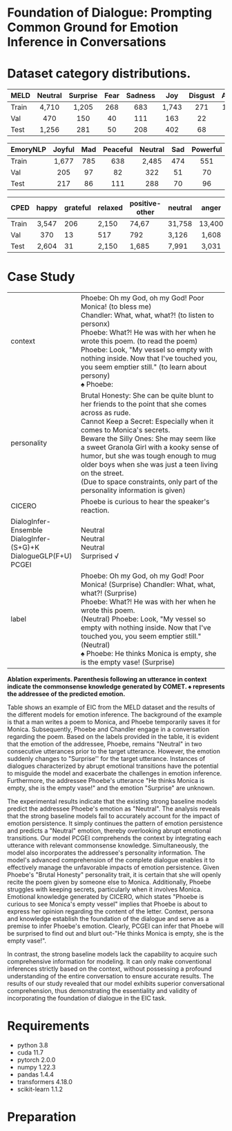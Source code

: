 # Foundation of Dialogue: Prompting Common Ground for Emotion Inference in Conversations

# Dataset category distributions.

| MELD  | Neutral | Surprise | Fear | Sadness |  Joy  | Disgust | Anger | Total |
|-------|:-------:|:--------:|:----:|:-------:|:-----:|:-------:|:-----:|:-----:|
| Train |  4,710  |   1,205  |  268 |   683   | 1,743 |   271   | 1,109 | 9,989 |
| Val   |   470   |    150   |  40  |   111   |  163  |    22   |  153  | 1,109 |
| Test  |  1,256  |    281   |  50  |   208   |  402  |    68   |  345  | 2,610 |

| EmoryNLP | Joyful | Mad | Peaceful | Neutral | Sad | Powerful | Scared | Total |
|----------|:------:|:---:|:--------:|:-------:|:---:|:--------:|:------:|:-----:|
| Train    |  1,677 | 785 |    638   |  2,485  | 474 |    551   |   941  | 7,551 |
| Val      |   205  |  97 |    82    |   322   |  51 |    70    |   127  |  954  |
| Test     |   217  |  86 |    111   |   288   |  70 |    96    |   116  |  984  |


| CPED  | happy | grateful | relaxed | positive-other | neutral |  anger | sadness |  fear | depress | disgust | astonished | worried | negative-other |  Total |
|-------|:-----:|----------|---------|----------------|---------|:------:|---------|:-----:|:-------:|---------|:----------:|:-------:|:--------------:|:------:|
| Train | 3,547 |    206   |  2,150  |      74,67     |  31,758 | 13,400 |  2,217  | 1,980 |  9,817  |  1,353  |    2,430   |  6,142  |      9,881     | 94,188 |
| Val   |  370  |    13    |   517   |       792      |  3,126  |  1,608 |   274   |  117  |  1,446  |   198   |     313    |   661   |      1,702     | 11,138 |
| Test  | 2,604 |    31    |  2,150  |      1,685     |  7,991  |  3,031 |   530   |  872  |  2,792  |   435   |    1,433   |  1,489  |      2,395     | 27,439 |

# Case Study

|                                                                                |                                                                                                                                                                                                                                                                                                                                                                                                                                                         |
|--------------------------------------------------------------------------------|---------------------------------------------------------------------------------------------------------------------------------------------------------------------------------------------------------------------------------------------------------------------------------------------------------------------------------------------------------------------------------------------------------------------------------------------------------|
| context                                                                        | Phoebe: Oh my God, oh my God! Poor Monica! (to bless me)<br/>Chandler: What, what, what?! (to listen to personx)<br/>Phoebe: What?! He was with her when he wrote this poem. (to read the poem)<br/>Phoebe: Look, "My vessel so empty with nothing inside. Now that I've touched you, you seem emptier still." (to learn about persony)<br/> $\spadesuit$ Phoebe:                                                                                       |
| personality                                                                    | Brutal Honesty: She can be quite blunt to her friends to the point that she comes across as rude.<br/> Cannot Keep a Secret: Especially when it comes to Monica's secrets.<br/> Beware the Silly Ones: She may seem like a sweet Granola Girl with a kooky sense of humor, but she was tough enough to mug older boys when she was just a teen living on the street.<br/> (Due to space constraints, only part of the personality information is given) |
| CICERO                                                                         | Phoebe is curious to hear the speaker's reaction.                                                                                                                                                                                                                                                                                                                                                                                                       |
| DialogInfer-Ensemble<br/> DialogInfer-(S+G)+K<br/> DialogueGLP(F+U)<br/> PCGEI | Neutral<br/> Neutral<br/> Neutral<br/> Surprised √                                                                                                                                                                                                                                                                                                                                                                                                      |
| label                                                                          | Phoebe: Oh my God, oh my God! Poor Monica! (Surprise) Chandler: What, what, what?! (Surprise)<br/> Phoebe: What?! He was with her when he wrote this poem.<br/> (Neutral) Phoebe: Look, "My vessel so empty with nothing inside. Now that I've touched you, you seem emptier still." (Neutral)<br/> $\spadesuit$ Phoebe: He thinks Monica is empty, she is the empty vase! (Surprise)                                                                   |


**Ablation experiments. Parenthesis following an utterance in context indicate the commonsense knowledge  generated by COMET. $\spadesuit$ represents the addressee of the predicted emotion.**


Table shows an example of EIC from the MELD dataset and the results of the different models for emotion inference. The background of the example is that a man writes a poem to Monica, and Phoebe temporarily saves it for Monica. Subsequently, Phoebe and Chandler engage in a conversation regarding the poem. Based on the labels provided in the table, it is evident that the emotion of the addressee, Phoebe, remains "Neutral" in two consecutive utterances prior to the target utterance. However, the emotion suddenly changes to "Surprise'' for the target utterance. Instances of dialogues characterized by abrupt emotional transitions have the potential to misguide the model and exacerbate the challenges in emotion inference. Furthermore, the addressee Phoebe's utterance "He thinks Monica is empty, she is the empty vase!" and the emotion "Surprise" are unknown.

The experimental results indicate that the existing strong baseline models predict the addressee Phoebe's emotion as "Neutral". The analysis reveals that the strong baseline models fail to accurately account for the impact of emotion persistence. It simply continues the pattern of emotion persistence and predicts a "Neutral" emotion, thereby overlooking abrupt emotional transitions. Our model PCGEI comprehends the context by integrating each utterance with relevant commonsense knowledge. Simultaneously, the model also incorporates the addressee's personality information. The model's advanced comprehension of the complete dialogue enables it to effectively manage the unfavorable impacts of emotion persistence. Given Phoebe's "Brutal Honesty" personality trait, it is certain that she will openly recite the poem given by someone else to Monica. Additionally, Phoebe struggles with keeping secrets, particularly when it involves Monica. Emotional knowledge generated by CICERO, which states "Phoebe is curious to see Monica's empty vessel" implies that Phoebe is about to express her opinion regarding the content of the letter. Context, persona and knowledge establish the foundation of the dialogue and serve as a premise to infer Phoebe's emotion. Clearly, PCGEI can infer that Phoebe will be surprised to find out and blurt out-"He thinks Monica is empty, she is the empty vase!".

In contrast, the strong baseline models lack the capability to acquire such comprehensive information for modeling. It can only make conventional inferences strictly based on the context, without possessing a profound understanding of the entire conversation to ensure accurate results. The results of our study revealed that our model exhibits superior conversational comprehension, thus demonstrating the essentiality and validity of incorporating the foundation of dialogue in the EIC task.


# Requirements
* python 3.8
* cuda 11.7
* pytorch 2.0.0
* numpy 1.22.3
* pandas 1.4.4
* transformers 4.18.0
* scikit-learn 1.1.2
# Preparation
